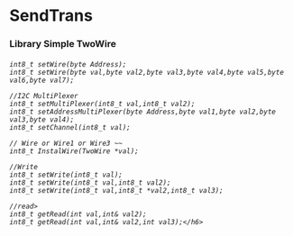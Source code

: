# SendTrans
<h3>Library Simple TwoWire</h3>
    <h6>
    
    int8_t setWire(byte Address);
    int8_t setWire(byte val,byte val2,byte val3,byte val4,byte val5,byte val6,byte val7);
    
    //I2C MultiPlexer
    int8_t setMultiPlexer(int8_t val,int8_t val2);
    int8_t setAddressMultiPlexer(byte Address,byte val1,byte val2,byte val3,byte val4);
    int8_t setChannel(int8_t val);
    
    // Wire or Wire1 or Wire3 ~~
    int8_t InstalWire(TwoWire *val);
    
    //Write
    int8_t setWrite(int8_t val);
    int8_t setWrite(int8_t val,int8_t val2);
    int8_t setWrite(int8_t val,int8_t *val2,int8_t val3);
 
    //read>
    int8_t getRead(int val,int& val2);
    int8_t getRead(int val,int& val2,int val3);</h6>

